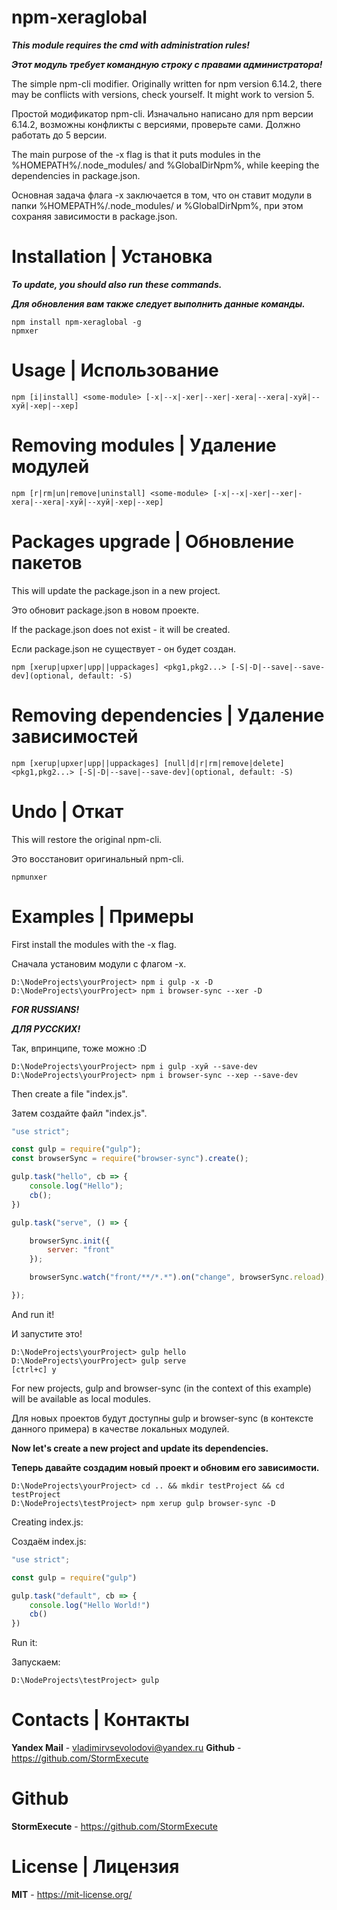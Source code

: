 # npm-xeraglobal

***This module requires the cmd with administration rules!***

***Этот модуль требует командную строку с правами администратора!***

The simple npm-cli modifier. Originally written for npm version 6.14.2, there may be conflicts with versions, check yourself. It might work to version 5.

Простой модификатор npm-cli. Изначально написано для npm версии 6.14.2, возможны конфликты с версиями, проверьте сами. Должно работать до 5 версии.

The main purpose of the -x flag is that it puts modules in the %HOMEPATH%/.node_modules/ and %GlobalDirNpm%, while keeping the dependencies in package.json.

Основная задача флага -x заключается в том, что он ставит модули в папки %HOMEPATH%/.node_modules/ и %GlobalDirNpm%, при этом сохраняя зависимости в package.json.

# Installation | Установка

***To update, you should also run these commands.***

***Для обновления вам также следует выполнить данные команды.***

```
npm install npm-xeraglobal -g
npmxer
```

# Usage | Использование
```
npm [i|install] <some-module> [-x|--x|-xer|--xer|-xera|--xera|-хуй|--хуй|-хер|--хер]
```

# Removing modules | Удаление модулей
```
npm [r|rm|un|remove|uninstall] <some-module> [-x|--x|-xer|--xer|-xera|--xera|-хуй|--хуй|-хер|--хер]
```

# Packages upgrade | Обновление пакетов

This will update the package.json in a new project.

Это обновит package.json в новом проекте.

If the package.json does not exist - it will be created.

Если package.json не существует - он будет создан.

```
npm [xerup|upxer|upp||uppackages] <pkg1,pkg2...> [-S|-D|--save|--save-dev](optional, default: -S)
```

# Removing dependencies | Удаление зависимостей

```
npm [xerup|upxer|upp||uppackages] [null|d|r|rm|remove|delete] <pkg1,pkg2...> [-S|-D|--save|--save-dev](optional, default: -S)
```

# Undo | Откат

This will restore the original npm-cli.

Это восстановит оригинальный npm-cli.

```
npmunxer
```

# Examples | Примеры

First install the modules with the -x flag.

Сначала установим модули с флагом -x.

```
D:\NodeProjects\yourProject> npm i gulp -x -D
D:\NodeProjects\yourProject> npm i browser-sync --xer -D
```

***FOR RUSSIANS!***

***ДЛЯ РУССКИХ!***

Так, впринципе, тоже можно :D

```
D:\NodeProjects\yourProject> npm i gulp -хуй --save-dev
D:\NodeProjects\yourProject> npm i browser-sync --хер --save-dev
```

Then create a file "index.js".

Затем создайте файл "index.js".

```javascript
"use strict";

const gulp = require("gulp");
const browserSync = require("browser-sync").create();

gulp.task("hello", cb => {
	console.log("Hello");
	cb();
})

gulp.task("serve", () => {

	browserSync.init({
		server: "front"
	});

	browserSync.watch("front/**/*.*").on("change", browserSync.reload);

});
```

And run it!

И запустите это!

```
D:\NodeProjects\yourProject> gulp hello
D:\NodeProjects\yourProject> gulp serve
[ctrl+c] y
```

For new projects, gulp and browser-sync (in the context of this example) will be available as local modules.

Для новых проектов будут доступны gulp и browser-sync (в контексте данного примера) в качестве локальных модулей.

**Now let's create a new project and update its dependencies.**

**Теперь давайте создадим новый проект и обновим его зависимости.**

```
D:\NodeProjects\yourProject> cd .. && mkdir testProject && cd testProject
D:\NodeProjects\testProject> npm xerup gulp browser-sync -D
```

Creating index.js:

Создаём index.js:

```javascript
"use strict";

const gulp = require("gulp")

gulp.task("default", cb => {
	console.log("Hello World!")
	cb()
})
```

Run it:

Запускаем:

```
D:\NodeProjects\testProject> gulp
```

# Contacts | Контакты

**Yandex Mail** - vladimirvsevolodovi@yandex.ru
**Github** - https://github.com/StormExecute

# Github

**StormExecute** - https://github.com/StormExecute

# License | Лицензия

**MIT** - https://mit-license.org/